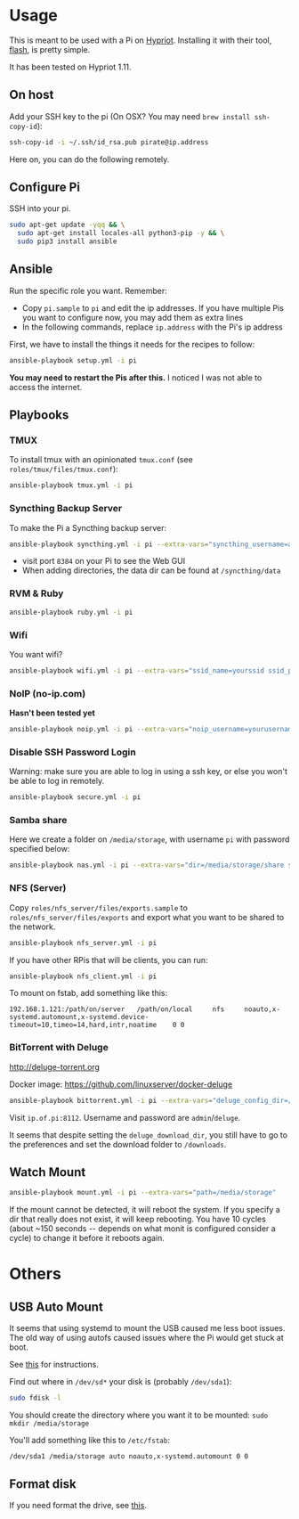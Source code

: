 # Usage

This is meant to be used with a Pi on [Hypriot](http://hypriot.com). Installing it with their tool, [flash](https://github.com/hypriot/flash), is pretty simple.

It has been tested on Hypriot 1.11.

## On host

Add your SSH key to the pi (On OSX? You may need `brew install ssh-copy-id`):

```sh
ssh-copy-id -i ~/.ssh/id_rsa.pub pirate@ip.address
```

Here on, you can do the following remotely.

## Configure Pi

SSH into your pi.

```sh
sudo apt-get update -yqq && \
  sudo apt-get install locales-all python3-pip -y && \
  sudo pip3 install ansible
```

## Ansible

Run the specific role you want. Remember:

- Copy `pi.sample` to `pi` and edit the ip addresses. If you have multiple Pis you want to configure now, you may add them as extra lines
- In the following commands, replace `ip.address` with the Pi's ip address

First, we have to install the things it needs for the recipes to follow:

```sh
ansible-playbook setup.yml -i pi
```

**You may need to restart the Pis after this.** I noticed I was not able to access the internet.

## Playbooks

### TMUX

To install tmux with an opinionated `tmux.conf` (see `roles/tmux/files/tmux.conf`):

```sh
ansible-playbook tmux.yml -i pi
```

### Syncthing Backup Server

To make the Pi a Syncthing backup server:

```sh
ansible-playbook syncthing.yml -i pi --extra-vars="syncthing_username=admin syncthing_password=123456 syncthing_data_dir=/media/syncthing/test"
```

- visit port `8384` on your Pi to see the Web GUI
- When adding directories, the data dir can be found at `/syncthing/data`

### RVM & Ruby

```sh
ansible-playbook ruby.yml -i pi
```

### Wifi

You want wifi?

```sh
ansible-playbook wifi.yml -i pi --extra-vars="ssid_name=yourssid ssid_password=yourssidpassword"
```

### NoIP (no-ip.com)

**Hasn't been tested yet**

```sh
ansible-playbook noip.yml -i pi --extra-vars="noip_username=yourusername noip_password=yournoippassword"
```

### Disable SSH Password Login

Warning: make sure you are able to log in using a ssh key, or else you won't be able to log in remotely.

```sh
ansible-playbook secure.yml -i pi
```

### Samba share

Here we create a folder on `/media/storage`, with username `pi` with password specified below:

```sh
ansible-playbook nas.yml -i pi --extra-vars="dir=/media/storage/share smbpassword=yoursmbpassword"
```

### NFS (Server)

Copy `roles/nfs_server/files/exports.sample` to `roles/nfs_server/files/exports` and export what you want to be shared to the network.

```sh
ansible-playbook nfs_server.yml -i pi
```

If you have other RPis that will be clients, you can run:

```sh
ansible-playbook nfs_client.yml -i pi
```

To mount on fstab, add something like this:

```
192.168.1.121:/path/on/server   /path/on/local     nfs     noauto,x-systemd.automount,x-systemd.device-timeout=10,timeo=14,hard,intr,noatime    0 0
```

### BitTorrent with Deluge

http://deluge-torrent.org

Docker image: https://github.com/linuxserver/docker-deluge

```sh
ansible-playbook bittorrent.yml -i pi --extra-vars="deluge_config_dir=/media/storage/deluge/config deluge_download_dir=/media/storage/downloads/bittorrent deluge_timezone=Hong\ Kong"
```

Visit `ip.of.pi:8112`. Username and password are `admin`/`deluge`.

It seems that despite setting the `deluge_download_dir`, you still have to go to the preferences and set the download folder to `/downloads`.

## Watch Mount

```sh
ansible-playbook mount.yml -i pi --extra-vars="path=/media/storage"
```

If the mount cannot be detected, it will reboot the system. If you specify a dir that really does not exist, it will keep rebooting. You have 10 cycles (about ~150 seconds -- depends on what monit is configured consider a cycle) to change it before it reboots again.

# Others

## USB Auto Mount

It seems that using systemd to mount the USB caused me less boot issues. The old way of using autofs caused issues where the Pi would get stuck at boot.

See [this](http://serverfault.com/a/804212/63376) for instructions.

Find out where in `/dev/sd*` your disk is (probably `/dev/sda1`):

```sh
sudo fdisk -l
```

You should create the directory where you want it to be mounted: `sudo mkdir /media/storage`

You'll add something like this to `/etc/fstab`:

```
/dev/sda1 /media/storage auto noauto,x-systemd.automount 0 0
```

## Format disk

If you need format the drive, see [this](http://superuser.com/questions/643765/creating-ext4-partition-from-console).

